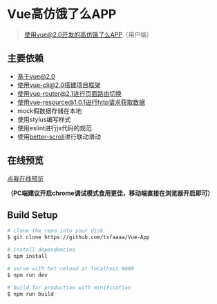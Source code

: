 # Vue高仿饿了么APP
> 使用vue@2.0开发的高仿饿了么APP（用户端）

## 主要依赖
- 基于vue@2.0
- 使用vue-cli@2.0搭建项目框架
- 使用vue-router@2.1进行页面路由切换
- 使用vue-resource@1.0.1进行http请求获取数据
- mock假数据存储在本地
- 使用stylus编写样式
- 使用eslint进行js代码的规范
- 使用[better-scroll](https://github.com/ustbhuangyi/better-scroll)进行联动滑动

## 在线预览
[点我在线预览](https://txfaaaa.github.io/Vue-App)

**（PC端建议开启chrome调试模式食用更佳，移动端直接在浏览器开启即可）**

## Build Setup

``` bash                                                 
# clone the repo into your disk.
$ git clone https://github.com/txfaaaa/Vue-App

# install dependencies
$ npm install

# serve with hot reload at localhost:8080
$ npm run dev

# build for production with minification
$ npm run build

```
